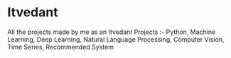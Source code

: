 # Itvedant
All the projects made by me as an Itvedant Projects :- Python, Machine Learning, Deep Learning, Natural Language Processing, Computer Vision, Time Series, Recommended System
